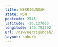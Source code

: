 ```yaml
---
title: NERRIGUNDAH
state: NSW
postcode: 2545
latitude: -36.127663
longitude: 149.792292
url: /nsw/nerrigundah/
layout: suburb
---
```

